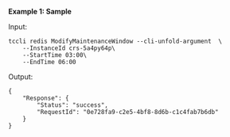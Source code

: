 **Example 1: Sample**



Input: 

```
tccli redis ModifyMaintenanceWindow --cli-unfold-argument  \
    --InstanceId crs-5a4py64p\
    --StartTime 03:00\
    --EndTime 06:00
```

Output: 
```
{
    "Response": {
        "Status": "success",
        "RequestId": "0e728fa9-c2e5-4bf8-8d6b-c1c4fab7b6db"
    }
}
```

